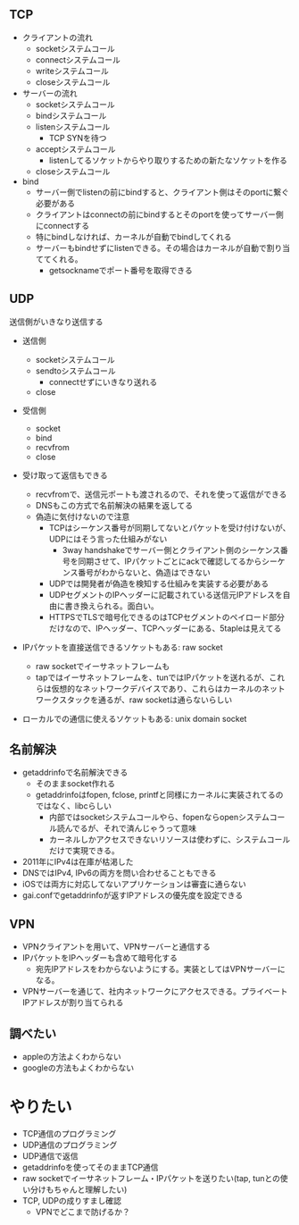 ## TCP

- クライアントの流れ
  - socketシステムコール
  - connectシステムコール
  - writeシステムコール
  - closeシステムコール
- サーバーの流れ
  - socketシステムコール
  - bindシステムコール
  - listenシステムコール
    - TCP SYNを待つ
  - acceptシステムコール
    - listenしてるソケットからやり取りするための新たなソケットを作る
  - closeシステムコール
- bind
  - サーバー側でlistenの前にbindすると、クライアント側はそのportに繋ぐ必要がある
  - クライアントはconnectの前にbindするとそのportを使ってサーバー側にconnectする
  - 特にbindしなければ、カーネルが自動でbindしてくれる
  - サーバーもbindせずにlistenできる。その場合はカーネルが自動で割り当ててくれる。
    - getsocknameでポート番号を取得できる

## UDP
送信側がいきなり送信する
- 送信側
  - socketシステムコール
  - sendtoシステムコール
    - connectせずにいきなり送れる
  - close
- 受信側
  - socket
  - bind
  - recvfrom
  - close

- 受け取って返信もできる
  - recvfromで、送信元ポートも渡されるので、それを使って返信ができる
  - DNSもこの方式で名前解決の結果を返してる
  - 偽造に気付けないので注意
    - TCPはシーケンス番号が同期してないとパケットを受け付けないが、UDPにはそう言った仕組みがない
      - 3way handshakeでサーバー側とクライアント側のシーケンス番号を同期させて、IPパケットごとにackで確認してるからシーケンス番号がわからないと、偽造はできない
    - UDPでは開発者が偽造を検知する仕組みを実装する必要がある
    - UDPセグメントのIPヘッダーに記載されている送信元IPアドレスを自由に書き換えられる。面白い。
    - HTTPSでTLSで暗号化できるのはTCPセグメントのペイロード部分だけなので、IPヘッダー、TCPヘッダーにある、5tapleは見えてる

- IPパケットを直接送信できるソケットもある: raw socket
  - raw socketでイーサネットフレームも
  - tapではイーサネットフレームを、tunではIPパケットを送れるが、これらは仮想的なネットワークデバイスであり、これらはカーネルのネットワークスタックを通るが、raw socketは通らないらしい
- ローカルでの通信に使えるソケットもある: unix domain socket

## 名前解決
- getaddrinfoで名前解決できる
  - そのままsocket作れる
  - getaddrinfoはfopen, fclose, printfと同様にカーネルに実装されてるのではなく、libcらしい
    - 内部ではsocketシステムコールやら、fopenならopenシステムコール読んでるが、それで済んじゃうって意味
    - カーネルしかアクセスできないリソースは使わずに、システムコールだけで実現できる。
- 2011年にIPv4は在庫が枯渇した
- DNSではIPv4, IPv6の両方を問い合わせることもできる
- iOSでは両方に対応してないアプリケーションは審査に通らない
- gai.confでgetaddrinfoが返すIPアドレスの優先度を設定できる

## VPN
- VPNクライアントを用いて、VPNサーバーと通信する
- IPパケットをIPヘッダーも含めて暗号化する
  - 宛先IPアドレスをわからないようにする。実装としてはVPNサーバーになる。
- VPNサーバーを通じて、社内ネットワークにアクセスできる。プライベートIPアドレスが割り当てられる

## 調べたい
- appleの方法よくわからない
- googleの方法もよくわからない

# やりたい
- TCP通信のプログラミング
- UDP通信のプログラミング
- UDP通信で返信
- getaddrinfoを使ってそのままTCP通信
- raw socketでイーサネットフレーム・IPパケットを送りたい(tap, tunとの使い分けもちゃんと理解したい)
- TCP, UDPの成りすまし確認
  - VPNでどこまで防げるか？